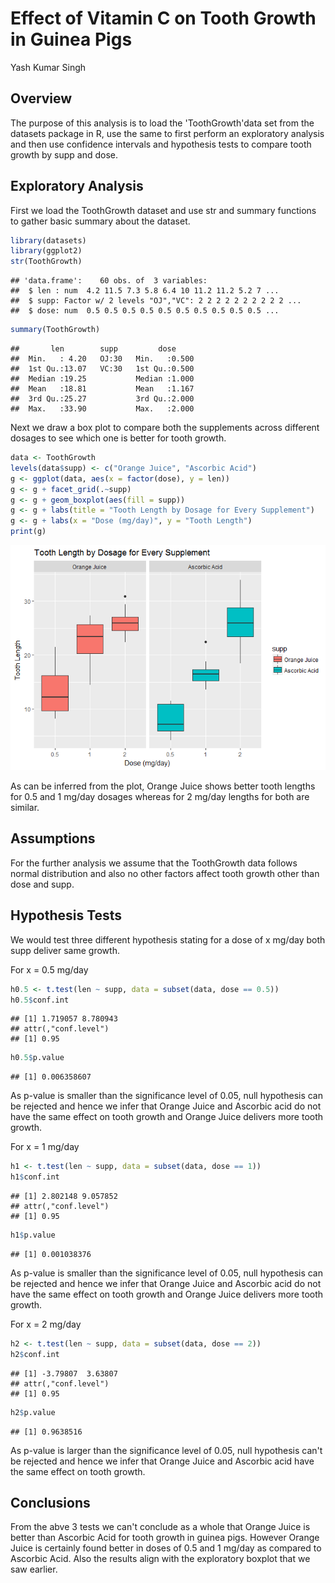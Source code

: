 # Effect of Vitamin C on Tooth Growth in Guinea Pigs
Yash Kumar Singh  



## Overview

The purpose of this analysis is to load the 'ToothGrowth'data set from the datasets package in R, use the same to first perform an exploratory analysis and then use confidence intervals and hypothesis tests to compare tooth growth by supp and dose. 

## Exploratory Analysis

First we load the ToothGrowth dataset and use str and summary functions to gather basic summary about the dataset. 


```r
library(datasets)
library(ggplot2)
str(ToothGrowth)
```

```
## 'data.frame':	60 obs. of  3 variables:
##  $ len : num  4.2 11.5 7.3 5.8 6.4 10 11.2 11.2 5.2 7 ...
##  $ supp: Factor w/ 2 levels "OJ","VC": 2 2 2 2 2 2 2 2 2 2 ...
##  $ dose: num  0.5 0.5 0.5 0.5 0.5 0.5 0.5 0.5 0.5 0.5 ...
```

```r
summary(ToothGrowth)
```

```
##       len        supp         dose      
##  Min.   : 4.20   OJ:30   Min.   :0.500  
##  1st Qu.:13.07   VC:30   1st Qu.:0.500  
##  Median :19.25           Median :1.000  
##  Mean   :18.81           Mean   :1.167  
##  3rd Qu.:25.27           3rd Qu.:2.000  
##  Max.   :33.90           Max.   :2.000
```

Next we draw a box plot to compare both the supplements across different dosages to see which one is better for tooth growth.


```r
data <- ToothGrowth
levels(data$supp) <- c("Orange Juice", "Ascorbic Acid")
g <- ggplot(data, aes(x = factor(dose), y = len))
g <- g + facet_grid(.~supp)
g <- g + geom_boxplot(aes(fill = supp))
g <- g + labs(title = "Tooth Length by Dosage for Every Supplement")
g <- g + labs(x = "Dose (mg/day)", y = "Tooth Length")
print(g)
```

![](Plots/Boxplot.png)<!-- -->

As can be inferred from the plot, Orange Juice shows better tooth lengths for 0.5 and 1 mg/day dosages whereas for 2 mg/day lengths for both are similar.

## Assumptions

For the further analysis we assume that the ToothGrowth data follows normal distribution and also no other factors affect tooth growth other than dose and supp.

## Hypothesis Tests

We would test three different hypothesis stating for a dose of x mg/day both supp deliver same growth. 

For x = 0.5 mg/day


```r
h0.5 <- t.test(len ~ supp, data = subset(data, dose == 0.5))
h0.5$conf.int
```

```
## [1] 1.719057 8.780943
## attr(,"conf.level")
## [1] 0.95
```

```r
h0.5$p.value
```

```
## [1] 0.006358607
```

As p-value is smaller than the significance level of 0.05, null hypothesis can be rejected and hence we infer that Orange Juice and Ascorbic acid do not have the same effect on tooth growth and Orange Juice delivers more tooth growth.

For x = 1 mg/day


```r
h1 <- t.test(len ~ supp, data = subset(data, dose == 1))
h1$conf.int
```

```
## [1] 2.802148 9.057852
## attr(,"conf.level")
## [1] 0.95
```

```r
h1$p.value
```

```
## [1] 0.001038376
```

As p-value is smaller than the significance level of 0.05, null hypothesis can be rejected and hence we infer that Orange Juice and Ascorbic acid do not have the same effect on tooth growth and Orange Juice delivers more tooth growth.

For x = 2 mg/day


```r
h2 <- t.test(len ~ supp, data = subset(data, dose == 2))
h2$conf.int
```

```
## [1] -3.79807  3.63807
## attr(,"conf.level")
## [1] 0.95
```

```r
h2$p.value
```

```
## [1] 0.9638516
```

As p-value is larger than the significance level of 0.05, null hypothesis can't be rejected and hence we infer that Orange Juice and Ascorbic acid have the same effect on tooth growth.

## Conclusions

From the abve 3 tests we can't conclude as a whole that Orange Juice is better than Ascorbic Acid for tooth growth in guinea pigs. However Orange Juice is certainly found better in doses of 0.5 and 1 mg/day as compared to Ascorbic Acid. Also the results align with the exploratory boxplot that we saw earlier. 

